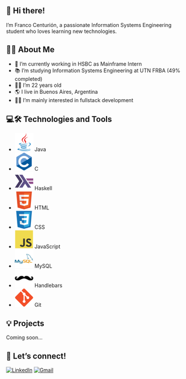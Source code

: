 ## 👋 Hi there! 
I’m Franco Centurión, a passionate Information Systems Engineering student who loves learning new technologies.


## 🔎🧑 About Me
- 💼 I’m currently working in HSBC as Mainframe Intern
- 📚 I’m studying Information Systems Engineering at UTN FRBA (49% completed)
- 🙋‍♂️ I’m 22 years old
- 🌎 I live in Buenos Aires, Argentina
- 👨‍💻 I’m mainly interested in fullstack development


## 💻🛠️ Technologies and Tools

- <img src="https://github.com/devicons/devicon/blob/v2.15.1/icons/java/java-original.svg" alt="java" width="50"/> Java
- <img src="https://github.com/devicons/devicon/blob/v2.15.1/icons/c/c-original.svg" alt="c" width="50"/> C
- <img src="https://github.com/devicons/devicon/blob/v2.15.1/icons/haskell/haskell-original.svg" alt="haskell" width="50"/> Haskell
- <img src="https://github.com/devicons/devicon/blob/v2.15.1/icons/html5/html5-original.svg" alt="html" width="50"/> HTML
- <img src="https://github.com/devicons/devicon/blob/v2.15.1/icons/css3/css3-original.svg" alt="css" width="50"/> CSS
- <img src="https://github.com/devicons/devicon/blob/v2.15.1/icons/javascript/javascript-original.svg" alt="js" width="50"/> JavaScript
- <img src="https://github.com/devicons/devicon/blob/v2.15.1/icons/mysql/mysql-original-wordmark.svg" alt="mysql" width="50"/> MySQL
- <img src="https://github.com/devicons/devicon/blob/v2.15.1/icons/handlebars/handlebars-original.svg" alt="handlebars" width="50"/> Handlebars
- <img src="https://github.com/devicons/devicon/blob/v2.15.1/icons/git/git-original.svg" alt="git" width="50"/> Git


## 💡 Projects

Coming soon...


## 🤝 Let’s connect!

[![LinkedIn](https://img.shields.io/badge/linkedin-%230077B5.svg?style=for-the-badge&logo=linkedin&logoColor=white)](https://www.linkedin.com/in/franco-centurion)
[![Gmail](https://img.shields.io/badge/Gmail-D14836?style=for-the-badge&logo=gmail&logoColor=white)](mailto:francoecenturion@gmail.com)












